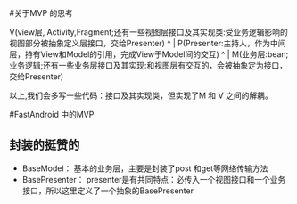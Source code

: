 #关于MVP 的思考

V(view层, Activity,Fragment;还有一些视图层接口及其实现类:受业务逻辑影响的视图部分被抽象定义层接口，交给Presenter)
^
|
P(Presenter:主持人，作为中间层，持有View和Model的引用，完成View于Model间的交互)
^
|
M(业务层:bean;业务逻辑;还有一些业务层接口及其实现:和视图层有交互的，会被抽象定为接口，交给Presenter)


以上,我们会多写一些代码：接口及其实现类，但实现了M 和 V 之间的解耦。


#FastAndroid 中的MVP
## 封装的挺赞的
* BaseModel： 	基本的业务层，主要是封装了post 和get等网络传输方法
* BasePresenter： presenter是有共同特点：必传入一个视图接口和一个业务接口，所以这里定义了一个抽象的BasePresenter

